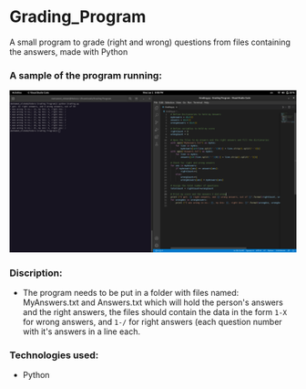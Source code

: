 # Grading_Program
A small program to grade (right and wrong) questions from files containing the answers, made with Python

### A sample of the program running:
![Project Preview](https://github.com/MohamedGamalBarghash/Grading_Program/blob/main/Grading%20Program%20Preview.png)

### Discription:
- The program needs to be put in a folder with files named: MyAnswers.txt and Answers.txt which will hold the person's answers and the right answers, the files should contain the data in the form ```1-X``` for wrong answers, and ```1-/``` for right answers (each question number with it's answers in a line each.

### Technologies used:
- Python
